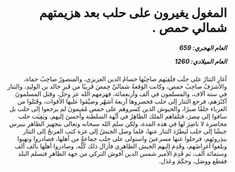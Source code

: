 <h1 dir="rtl">المغول يغيرون على حلب بعد هزيمتهم شمالي حمص .</h1>

<h5 dir="rtl">العام الهجري:  659

العام الميلادي: 1260

</h5>

<p dir="rtl">أغار التتارُ على حلَب فلَقِيَهم صاحِبُها حسامُ الدين العزيزي، والمنصورُ صاحِبُ حماة، والأشرَفُ صاحِبُ حمص، وكانت الوَقعةُ شماليَّ حِمصَ قَريبًا من قَبرِ خالد بن الوليدِ، والتتار في ستة آلاف، والمسلمون في ألف وأربعمائة، فهزمهم الله عز وجل، وقتل المسلمونَ أكثَرَهم، فرجع التتار إلى حلب فحصروها أربعةَ أشهُر وضيَّقوا عليها الأقوات، وقَتَلوا من الغرباء خلقًا صبرًا، والجيوش الذين كسروهم على حمص مُقيمونَ لم يرجعوا إلى حلب بل ساقوا إلى مِصرَ، فتلقاهم الملك الظاهِرُ في أبَّهة السلطنة وأحسنَ إليهم، وبَقِيَت حلب محاصرة لا ناصِرَ لها في هذه المدة، ولكن سلم الله سبحانه وتعالى بتجهيز الظاهرِ بيبرس جيشًا إلى حلب ليطرُدَ التتار عنها، فلما وصل الجيشُ إلى غزة كتب الفرنجُ إلى التتار ينذِرونَهم، فرحلوا عنها مسرعينَ واستولى على حلب جماعةٌ من أهلها، فصادروا ونهبوا وبلغوا أغراضَهم، وقَدِمَ إليهم الجيش الظاهري فأزال ذلك كُلَّه، وصادروا أهلَها بألف ألف وستمائة ألف، ثم قَدِمَ الأمير شمس الدين آقوش التركي من جهة الظاهرِ فتسلم البلد فقطع ووصَل، وحكَمَ وعَدَل.</p></br>
